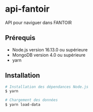 # api-fantoir
API pour naviguer dans FANTOIR

## Prérequis

- Node.js version 16.13.0 ou supérieure
- MongoDB version 4.0 ou supérieure
- yarn

## Installation

```bash
# Installation des dépendances Node.js
$ yarn

# Chargement des données
$ yarn load-data
```
